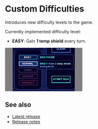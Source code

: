 # Custom Difficulties

Introduces new difficulty levels to the game.

Currently implemented difficulty level:
* **EASY**: Gain **1 temp shield** every turn.

[![Difficulty choice screenshot](images/difficulty-choice-thumb.png)](images/difficulty-choice.png)

## See also
* [Latest release](https://github.com/Shockah/Cobalt-Core-Mods/releases/tag/release%2Fdifficulty-choice-1.0.0)
* [Release notes](release-notes.md)